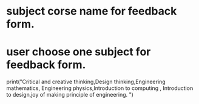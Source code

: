 # subject corse name for feedback form.
# user choose one subject for feedback form.
print("Critical and creative thinking,Design thinking,Engineering mathematics, Engineering physics,Introduction to computing , Introduction to design,joy of making principle of engineering. ")
